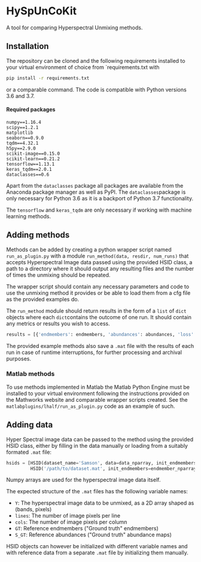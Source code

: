 # HySpUnCoKit

A tool for comparing Hyperspectral Unmixing methods.

## Installation

The repository can be cloned and the following requirements installed to your virtual environment of choice from `requirements.txt with
```bash
pip install -r requirements.txt 
```
or a comparable command. 
The code is compatible with Python versions 3.6 and 3.7.

#### Required packages

```
numpy==1.16.4
scipy==1.2.1
matplotlib
seaborn==0.9.0
tqdm==4.32.1
h5py==2.9.0
scikit-image==0.15.0
scikit-learn==0.21.2
tensorflow==1.13.1
keras_tqdm==2.0.1
dataclasses==0.6
```

Apart from the `dataclasses` package all packages are available from the Anaconda package manager as well as PyPI.
The `dataclasses`package is only necessary for Python 3.6 as it is a backport of Python 3.7 functionality.

The `tensorflow` and `keras_tqdm` are only necessary if working with machine learning methods.

## Adding methods

Methods can be added by creating a python wrapper script named `run_as_plugin.py` with a module `run_method(data, resdir, num_runs)`
that accepts Hyperspectral Image data passed using the provided HSID class, a path to a directory where it should output any resulting files and the number of times the unmixing should be repeated.

The wrapper script should contain any necessary parameters and code to use the unmixing method it provides or be able to load them from a cfg file as the provided examples do.

The `run_method` module should return results in the form of a `list` of `dict` objects where each `dict`contains the outcome of one run.
It should contain any metrics or results you wish to access.
```python
results = [{'endmembers': endmembers, 'abundances': abundances, 'loss': history['loss'], 'SAD': history['SAD']}]
```

The provided example methods also save a `.mat` file with the results of each run in case of runtime interruptions, for further processing and archival purposes.

### Matlab methods

To use methods implemented in Matlab the Matlab Python Engine must be installed to your virtual environment following the instructions provided on the Mathworks website and comparable wrapper scripts created. 
See the `matlabplugins/lhalf/run_as_plugin.py` code as an example of such.

## Adding data

Hyper Spectral image data can be passed to the method using the provided HSID class, either by filling in the data manually or loading from a suitably formated `.mat` file:

```python
hsids = [HSID(dataset_name='Samson', data=data_nparray, init_endmembers=endmember_nparray), 
         HSID('/path/to/dataset.mat', init_endmembers=endmember_nparray)]
```

Numpy arrays are used for the hyperspectral image data itself.

The expected structure of the `.mat` files has the following variable names:
* `Y`: The hyperspectral image data to be unmixed, as a 2D array shaped as (bands, pixels)
* `lines`: The number of image pixels per line
* `cols`: The number of image pixels per column
* `GT`: Reference endmembers ("Ground truth" endmembers)
* `S_GT`: Reference abundances ("Ground truth" abundance maps)

HSID objects can however be initialized with different variable names and with reference data from a separate `.mat` file by initializing them manually.
